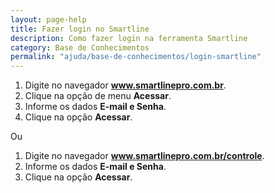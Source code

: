 ```yaml
---
layout: page-help
title: Fazer login no Smartline
description: Como fazer login na ferramenta Smartline
category: Base de Conhecimentos
permalink: "ajuda/base-de-conhecimentos/login-smartline"
---
```


1. Digite no navegador **www.smartlinepro.com.br**.
2. Clique na opção de menu **Acessar**.
3. Informe os dados **E-mail e Senha**.
4. Clique na opção **Acessar**.

Ou

1. Digite no navegador **www.smartlinepro.com.br/controle**.
3. Informe os dados **E-mail e Senha**.
4. Clique na opção **Acessar**.